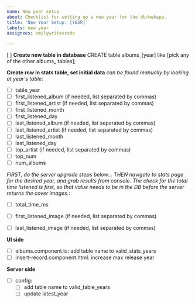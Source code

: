```yaml
---
name: New year setup
about: Checklist for setting up a new year for the db/webapp.
title: 'New Year Setup: [YEAR]'
labels: new year
assignees: emilywritescode

---
```


[ ] **Create new table in database**
CREATE table albums\_[year] like [pick any of the other albums\_ tables];

**Create row in stats table, set initial data**
*can be found manually by looking at year's table*:
- [ ] table_year
- [ ] first_listened_album (if needed, list separated by commas)
- [ ] first_listened_artist (if needed, list separated by commas)
- [ ] first_listened_month
- [ ] first_listened_day
- [ ] last_listened_album (if needed, list separated by commas)
- [ ] last_listened_artist (if needed, list separated by commas)
- [ ] last_listened_month
- [ ] last_listened_day
- [ ] top_artist (if needed, list separated by commas)
- [ ] top_num
- [ ] num_albums

*FIRST, do the server upgrade steps below... THEN navigate to stats page for the desired year, and grab results from console. The check for the total time listened is first, so that value needs to be in the DB before the server returns the cover images.*:
- [ ] total_time_ms
- [ ] first_listened_image (if needed, list separated by commas)
- [ ] last_listened_image (if needed, list separated by commas)


**UI side**
- [ ] albums.component.ts: add table name to valid_stats_years
- [ ] insert-record.component.html: increase max release year

**Server side**
- [ ] config: 
  - [ ] add table name to valid_table_years
  - [ ] update latest_year
